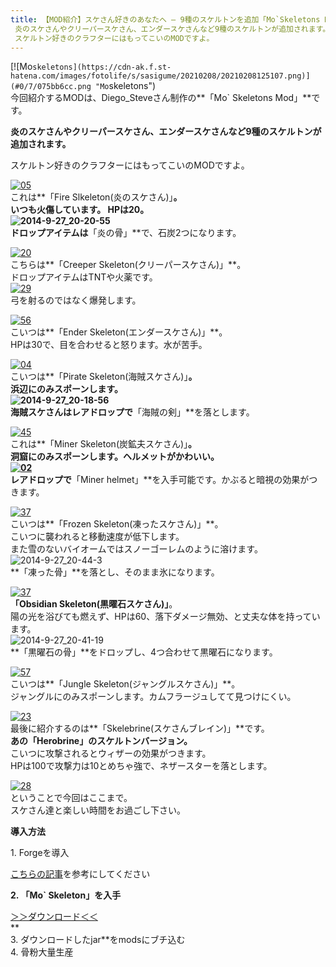 ```yaml
---
title: 【MOD紹介】スケさん好きのあなたへ – 9種のスケルトンを追加「Mo`Skeletons Mod」
 炎のスケさんやクリーパースケさん、エンダースケさんなど9種のスケルトンが追加されます。
 スケルトン好きのクラフターにはもってこいのMODですよ。
---
```


[![Mo`skeletons](https://cdn-ak.f.st-hatena.com/images/fotolife/s/sasigume/20210208/20210208125107.png)](#0/7/075bb6cc.png "Mo`skeletons")  
今回紹介するMODは、Diego\_Steveさん制作の**「Mo\` Skeletons Mod」**です。

**炎のスケさんやクリーパースケさん、エンダースケさんなど9種のスケルトンが追加されます。**

スケルトン好きのクラフターにはもってこいのMODですよ。

[![05](https://cdn-ak.f.st-hatena.com/images/fotolife/s/sasigume/20210208/20210208140632.png)](#5/5/553d9b39.png "05")  
これは**「Fire Slkeleton(炎のスケさん)」**。  
いつも火傷しています。 HPは20。  
![2014-9-27_20-20-55](https://cdn-ak.f.st-hatena.com/images/fotolife/s/sasigume/20210208/20210208135100.jpg)  
ドロップアイテムは**「炎の骨」**で、石炭2つになります。

[![20](https://cdn-ak.f.st-hatena.com/images/fotolife/s/sasigume/20210208/20210208175653.png)  
](#f/5/f548d203.png "20")こちらは**「Creeper Skeleton(クリーパースケさん)」**。  
ドロップアイテムはTNTや火薬です。  
[![29](https://cdn-ak.f.st-hatena.com/images/fotolife/s/sasigume/20210208/20210208161405.png)](#c/f/cf66f2a0.png "29")  
弓を射るのではなく爆発します。

[![56](https://cdn-ak.f.st-hatena.com/images/fotolife/s/sasigume/20210208/20210208154417.png)](#b/0/b0903df6.png "56")  
こいつは**「Ender Skeleton(エンダースケさん)」**。  
HPは30で、目を合わせると怒ります。水が苦手。

[![04](https://cdn-ak.f.st-hatena.com/images/fotolife/s/sasigume/20210208/20210208132533.png)](#2/9/29d8516c.png "04")  
こいつは**「Pirate Skeleton(海賊スケさん)」**。  
浜辺にのみスポーンします。  
![2014-9-27_20-18-56](https://cdn-ak.f.st-hatena.com/images/fotolife/s/sasigume/20210208/20210208125540.jpg)  
海賊スケさんはレアドロップで**「海賊の剣」**を落とします。

[![45](https://cdn-ak.f.st-hatena.com/images/fotolife/s/sasigume/20210208/20210208125639.png)](#0/d/0da14d6a.png "45")  
これは**「Miner Skeleton(炭鉱夫スケさん)」**。  
洞窟にのみスポーンします。ヘルメットがかわいい。  
[![02](https://cdn-ak.f.st-hatena.com/images/fotolife/s/sasigume/20210208/20210208144435.png)](#7/8/785298f5.png "02")  
レアドロップで**「Miner helmet」**を入手可能です。かぶると暗視の効果がつきます。

[![37](https://cdn-ak.f.st-hatena.com/images/fotolife/s/sasigume/20210208/20210208133840.png)](#3/c/3c3664e7.png "37")  
こいつは**「Frozen Skeleton(凍ったスケさん)」**。  
こいつに襲われると移動速度が低下します。  
また雪のないバイオームではスノーゴーレムのように溶けます。  
![2014-9-27_20-44-3](https://cdn-ak.f.st-hatena.com/images/fotolife/s/sasigume/20210208/20210208145132.jpg)  
**「凍った骨」**を落とし、そのまま氷になります。

[![37](https://cdn-ak.f.st-hatena.com/images/fotolife/s/sasigume/20210208/20210208160618.png)](#c/6/c6713d31.png "37")  
**「Obsidian Skeleton(黒曜石スケさん)」**。  
陽の光を浴びても燃えず、HPは60、落下ダメージ無効、と丈夫な体を持っています。  
![2014-9-27_20-41-19](https://cdn-ak.f.st-hatena.com/images/fotolife/s/sasigume/20210208/20210208164708.jpg)  
**「黒曜石の骨」**をドロップし、4つ合わせて黒曜石になります。

[![57](https://cdn-ak.f.st-hatena.com/images/fotolife/s/sasigume/20210208/20210208151831.png)](#9/8/988af00d.png "57")  
こいつは**「Jungle Skeleton(ジャングルスケさん)」**。  
ジャングルにのみスポーンします。カムフラージュしてて見つけにくい。

[![23](https://cdn-ak.f.st-hatena.com/images/fotolife/s/sasigume/20210208/20210208142931.png)](#6/a/6af391c4.png "23")  
最後に紹介するのは**「Skelebrine(スケさんブレイン)」**です。  
**あの「Herobrine」のスケルトンバージョン。**  
こいつに攻撃されるとウィザーの効果がつきます。  
HPは100で攻撃力は10とめちゃ強で、ネザースターを落とします。

[![28](https://cdn-ak.f.st-hatena.com/images/fotolife/s/sasigume/20210208/20210208130130.png)](#1/1/1136a396.png "28")  
ということで今回はここまで。  
スケさん達と楽しい時間をお過ごし下さい。

**導入方法**

1\. Forgeを導入

[こちらの記事](/new-way-to-install-mod/)を参考にしてください

**2\. 「Mo\` Skeleton」を入手**

[＞＞ダウンロード＜＜](http://www.minecraftforum.net/forums/mapping-and-modding/minecraft-mods/2223725-1-7-2-1-7-10mo-skeletons-mod____more-skeletons "ここからダウンロードします")  
**  
3\. ダウンロードしたjar**をmodsにブチ込む  
4\. 骨粉大量生産
